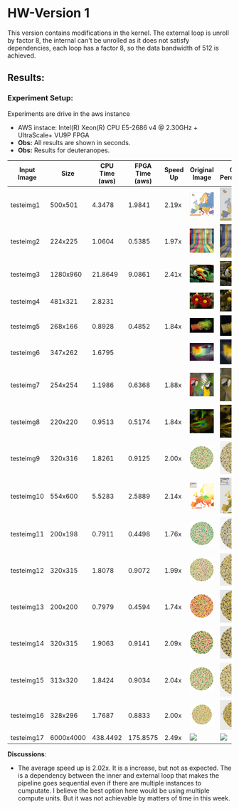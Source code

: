 
# **HW-Version 1**
This version contains modifications in the kernel. The external loop is unroll by factor 8, the internal can't be unrolled as it does not satisfy dependencies, each loop has a factor 8, so the data bandwidth of 512 is achieved.

## **Results**:

### Experiment Setup:
Experiments are drive in the aws instance
* AWS instace: Intel(R) Xeon(R) CPU E5-2686 v4 @ 2.30GHz + UltraScale+ VU9P FPGA
* **Obs:** All results are shown in seconds.
* **Obs:** Results for deuteranopes.

| Input Image | Size      | CPU Time (aws) | FPGA Time (aws) | Speed Up   | Original Image | CVD Perception | Result Image (FPGA)| 
| ----------- | --------- | -------------- | ----------------| ---------- | -------------- | -------------- | ------------------ |
| testeimg1   | 500x501   | 4.3478         | 1.9841          |  2.19x     | <img width="100px" src="resources/imgs/testeimg1.jpg">  | <img width="100px" src="resources/cvd-sim/testeimg1.jpg">  | <img width="100px" src="results/hw-version1/results/testeimg1.jpg">  |             
| testeimg2   | 224x225   | 1.0604         | 0.5385          |  1.97x     | <img width="100px" src="resources/imgs/testeimg2.jpg">  | <img width="100px" src="resources/cvd-sim/testeimg2.jpg">  | <img width="100px" src="results/hw-version1/results/testeimg2.jpg">  |             
| testeimg3   | 1280x960  | 21.8649        | 9.0861          |  2.41x     | <img width="100px" src="resources/imgs/testeimg3.jpg">  | <img width="100px" src="resources/cvd-sim/testeimg3.jpg">  | <img width="100px" src="results/hw-version1/results/testeimg3.jpg">  |             
| testeimg4   | 481x321   | 2.8231         |                 |            | <img width="100px" src="resources/imgs/testeimg4.jpg">  | <img width="100px" src="resources/cvd-sim/testeimg4.jpg">  | |               
| testeimg5   | 268x166   | 0.8928         | 0.4852          |  1.84x     | <img width="100px" src="resources/imgs/testeimg5.jpg">  | <img width="100px" src="resources/cvd-sim/testeimg5.jpg">  | <img width="100px" src="results/hw-version1/results/testeimg5.jpg">  |             
| testeimg6   | 347x262   | 1.6795         |                 |            | <img width="100px" src="resources/imgs/testeimg6.jpg">  | <img width="100px" src="resources/cvd-sim/testeimg6.jpg">  | |              
| testeimg7   | 254x254   | 1.1986         | 0.6368          |  1.88x     | <img width="100px" src="resources/imgs/testeimg7.jpg">  | <img width="100px" src="resources/cvd-sim/testeimg7.jpg">  | <img width="100px" src="results/hw-version1/results/testeimg7.jpg">  |             
| testeimg8   | 220x220   | 0.9513         | 0.5174          |  1.84x     | <img width="100px" src="resources/imgs/testeimg8.jpg">  | <img width="100px" src="resources/cvd-sim/testeimg8.jpg">  | <img width="100px" src="results/hw-version1/results/testeimg8.jpg">  |             
| testeimg9   | 320x316   | 1.8261         | 0.9125          |  2.00x     | <img width="100px" src="resources/imgs/testeimg9.jpg">  | <img width="100px" src="resources/cvd-sim/testeimg9.jpg">  | <img width="100px" src="results/hw-version1/results/testeimg9.jpg">  |            
| testeimg10  | 554x600   | 5.5283         | 2.5889          |  2.14x     | <img width="100px" src="resources/imgs/testeimg10.jpg"> | <img width="100px" src="resources/cvd-sim/testeimg10.jpg"> | <img width="100px" src="results/hw-version1/results/testeimg10.jpg"> |             
| testeimg11  | 200x198   | 0.7911         | 0.4498          |  1.76x     | <img width="100px" src="resources/imgs/testeimg11.jpg"> | <img width="100px" src="resources/cvd-sim/testeimg11.jpg"> | <img width="100px" src="results/hw-version1/results/testeimg11.jpg"> |             
| testeimg12  | 320x315   | 1.8078         | 0.9072          |  1.99x     | <img width="100px" src="resources/imgs/testeimg12.jpg"> | <img width="100px" src="resources/cvd-sim/testeimg12.jpg"> | <img width="100px" src="results/hw-version1/results/testeimg12.jpg"> |             
| testeimg13  | 200x200   | 0.7979         | 0.4594          |  1.74x     | <img width="100px" src="resources/imgs/testeimg13.jpg"> | <img width="100px" src="resources/cvd-sim/testeimg13.jpg"> | <img width="100px" src="results/hw-version1/results/testeimg13.jpg"> |             
| testeimg14  | 320x315   | 1.9063         | 0.9141          |  2.09x     | <img width="100px" src="resources/imgs/testeimg14.jpg"> | <img width="100px" src="resources/cvd-sim/testeimg14.jpg"> | <img width="100px" src="results/hw-version1/results/testeimg14.jpg"> |             
| testeimg15  | 313x320   | 1.8424         | 0.9034          |  2.04x     | <img width="100px" src="resources/imgs/testeimg15.jpg"> | <img width="100px" src="resources/cvd-sim/testeimg15.jpg"> | <img width="100px" src="results/hw-version1/results/testeimg15.jpg"> |             
| testeimg16  | 328x296   | 1.7687         | 0.8833          |  2.00x     | <img width="100px" src="resources/imgs/testeimg16.jpg"> | <img width="100px" src="resources/cvd-sim/testeimg16.jpg"> | <img width="100px" src="results/hw-version1/results/testeimg16.jpg"> |             
| testeimg17  | 6000x4000 | 438.4492       | 175.8575        |  2.49x     | <img width="100px" src="resources/imgs/testeimg17.jpg"> | <img width="100px" src="resources/cvd-sim/testeimg17.jpg"> | <img width="100px" src="results/hw-version1/results/testeimg17.jpg"> |             

**Discussions**: 
* The average speed up is 2.02x. It is a increase, but not as expected. The is a dependency between the inner and external loop that makes the pipeline goes sequential even if there are multiple instances to cumputate. I believe the best option here would be using multiple compute units. But it was not achievable by matters of time in this week.
